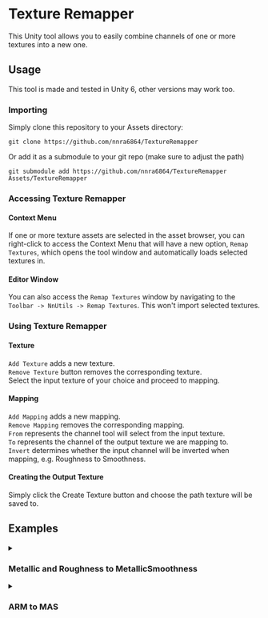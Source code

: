 # Texture Remapper
This Unity tool allows you to easily combine channels of one or more textures into a new one.<br/>

## Usage
This tool is made and tested in Unity 6, other versions may work too.

### Importing
Simply clone this repository to your Assets directory:
```
git clone https://github.com/nnra6864/TextureRemapper
```
Or add it as a submodule to your git repo (make sure to adjust the path)
```
git submodule add https://github.com/nnra6864/TextureRemapper Assets/TextureRemapper
```

### Accessing Texture Remapper
#### Context Menu
If one or more texture assets are selected in the asset browser, you can right-click to access the Context Menu that will have a new option, `Remap Textures`, which opens the tool window and automatically loads selected textures in.

#### Editor Window
You can also access the `Remap Textures` window by navigating to the `Toolbar -> NnUtils -> Remap Textures`. This won't import selected textures.

### Using Texture Remapper
#### Texture
`Add Texture` adds a new texture.<br/>
`Remove Texture` button removes the corresponding texture.<br/>
Select the input texture of your choice and proceed to mapping.

#### Mapping
`Add Mapping` adds a new mapping.<br/>
`Remove Mapping` removes the corresponding mapping.<br/>
`From` represents the channel tool will select from the input texture.<br/>
`To` represents the channel of the output texture we are mapping to.<br/>
`Invert` determines whether the input channel will be inverted when mapping, e.g. Roughness to Smoothness.

#### Creating the Output Texture
Simply click the Create Texture button and choose the path texture will be saved to.

## Examples
<details>
<summary><h3>Metallic and Roughness to MetallicSmoothness</h3></summary>
Metallic map in Unity actually holds 2 values, Metallic in the R channel, and Smoothness in the A channel, therefore, I'll be referring to it as MetallicSmoothness.<br/>
When baking textures in Blender, you usually don't have the MetallicSmoothness option.<br/>
To simplify the Blender workflow and avoid editing the shader etc., we can simply remap easy to bake Metallic and Roughness to MetallicSmoothness.<br/>

| From      | Channel | To         | Channel | Invert |
|-----------|---------|------------|---------|--------|
| Metallic  | R       | Metallic   | R       | X      |
| Roughness | R       | Smoothness | A       | ✓      |

![image](https://github.com/user-attachments/assets/5010d938-e642-4c3f-bc00-5a9a232e6171)
</details>

<details>
<summary><h3>ARM to MAS</h3></summary>
ARM is a commonly found map type that holds Ambient Occlusion, Roughness and Metallic values.<br/>
Unity Terrain, for example, expects a different kind of map, let's call it MAS, which stands for Metallic, Ambient Occlusion, Smoothness.<br/>
Whilst we can easily map AO from channel R to channel G, and Metallic from B to R, since Roughness is the opposite of Smoothness, we also have to Invert it when mapping from G to A.

| From              | Channel | To                | Channel | Invert |
|-------------------|---------|-------------------|---------|--------|
| Ambient Occlusion | R       | Ambient Occlusion | G       | X      |
| Roughness         | G       | Smoothness        | A       | ✓      |
| Metallic          | B       | Metallic          | R       | X      |

![image](https://github.com/user-attachments/assets/e2b711b9-aaf6-4ea8-a8d0-a8598178960e)
</details>